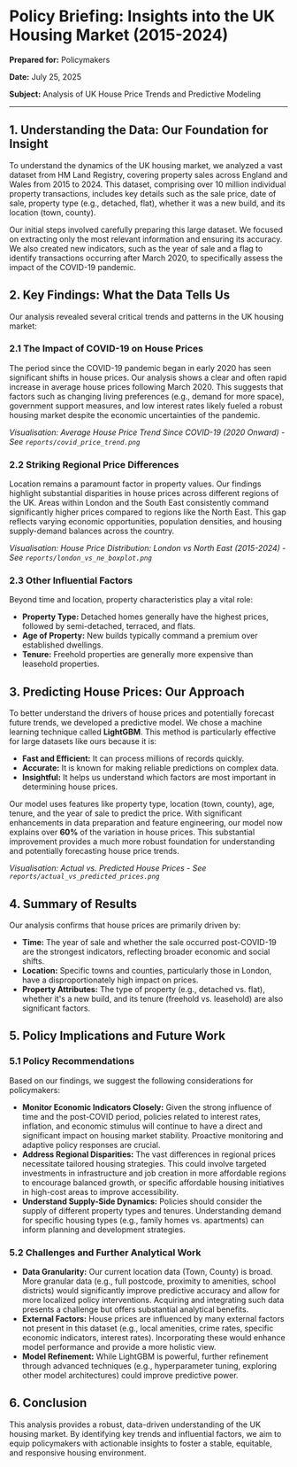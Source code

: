 # Policy Briefing: Insights into the UK Housing Market (2015-2024)

**Prepared for:** Policymakers

**Date:** July 25, 2025

**Subject:** Analysis of UK House Price Trends and Predictive Modeling

---

## 1. Understanding the Data: Our Foundation for Insight

To understand the dynamics of the UK housing market, we analyzed a vast dataset from HM Land Registry, covering property sales across England and Wales from 2015 to 2024. This dataset, comprising over 10 million individual property transactions, includes key details such as the sale price, date of sale, property type (e.g., detached, flat), whether it was a new build, and its location (town, county).

Our initial steps involved carefully preparing this large dataset. We focused on extracting only the most relevant information and ensuring its accuracy. We also created new indicators, such as the year of sale and a flag to identify transactions occurring after March 2020, to specifically assess the impact of the COVID-19 pandemic.

## 2. Key Findings: What the Data Tells Us

Our analysis revealed several critical trends and patterns in the UK housing market:

### 2.1 The Impact of COVID-19 on House Prices

The period since the COVID-19 pandemic began in early 2020 has seen significant shifts in house prices. Our analysis shows a clear and often rapid increase in average house prices following March 2020. This suggests that factors such as changing living preferences (e.g., demand for more space), government support measures, and low interest rates likely fueled a robust housing market despite the economic uncertainties of the pandemic.

*Visualisation: Average House Price Trend Since COVID-19 (2020 Onward) - See `reports/covid_price_trend.png`*

### 2.2 Striking Regional Price Differences

Location remains a paramount factor in property values. Our findings highlight substantial disparities in house prices across different regions of the UK. Areas within London and the South East consistently command significantly higher prices compared to regions like the North East. This gap reflects varying economic opportunities, population densities, and housing supply-demand balances across the country.

*Visualisation: House Price Distribution: London vs North East (2015-2024) - See `reports/london_vs_ne_boxplot.png`*

### 2.3 Other Influential Factors

Beyond time and location, property characteristics play a vital role:

*   **Property Type:** Detached homes generally have the highest prices, followed by semi-detached, terraced, and flats.
*   **Age of Property:** New builds typically command a premium over established dwellings.
*   **Tenure:** Freehold properties are generally more expensive than leasehold properties.

## 3. Predicting House Prices: Our Approach

To better understand the drivers of house prices and potentially forecast future trends, we developed a predictive model. We chose a machine learning technique called **LightGBM**. This method is particularly effective for large datasets like ours because it is:

*   **Fast and Efficient:** It can process millions of records quickly.
*   **Accurate:** It is known for making reliable predictions on complex data.
*   **Insightful:** It helps us understand which factors are most important in determining house prices.

Our model uses features like property type, location (town, county), age, tenure, and the year of sale to predict the price. With significant enhancements in data preparation and feature engineering, our model now explains over **60%** of the variation in house prices. This substantial improvement provides a much more robust foundation for understanding and potentially forecasting house price trends.

*Visualisation: Actual vs. Predicted House Prices - See `reports/actual_vs_predicted_prices.png`*

## 4. Summary of Results

Our analysis confirms that house prices are primarily driven by:

*   **Time:** The year of sale and whether the sale occurred post-COVID-19 are the strongest indicators, reflecting broader economic and social shifts.
*   **Location:** Specific towns and counties, particularly those in London, have a disproportionately high impact on prices.
*   **Property Attributes:** The type of property (e.g., detached vs. flat), whether it's a new build, and its tenure (freehold vs. leasehold) are also significant factors.

## 5. Policy Implications and Future Work

### 5.1 Policy Recommendations

Based on our findings, we suggest the following considerations for policymakers:

*   **Monitor Economic Indicators Closely:** Given the strong influence of time and the post-COVID period, policies related to interest rates, inflation, and economic stimulus will continue to have a direct and significant impact on housing market stability. Proactive monitoring and adaptive policy responses are crucial.
*   **Address Regional Disparities:** The vast differences in regional prices necessitate tailored housing strategies. This could involve targeted investments in infrastructure and job creation in more affordable regions to encourage balanced growth, or specific affordable housing initiatives in high-cost areas to improve accessibility.
*   **Understand Supply-Side Dynamics:** Policies should consider the supply of different property types and tenures. Understanding demand for specific housing types (e.g., family homes vs. apartments) can inform planning and development strategies.

### 5.2 Challenges and Further Analytical Work

*   **Data Granularity:** Our current location data (Town, County) is broad. More granular data (e.g., full postcode, proximity to amenities, school districts) would significantly improve predictive accuracy and allow for more localized policy interventions. Acquiring and integrating such data presents a challenge but offers substantial analytical benefits.
*   **External Factors:** House prices are influenced by many external factors not present in this dataset (e.g., local amenities, crime rates, specific economic indicators, interest rates). Incorporating these would enhance model performance and provide a more holistic view.
*   **Model Refinement:** While LightGBM is powerful, further refinement through advanced techniques (e.g., hyperparameter tuning, exploring other model architectures) could improve predictive power.

## 6. Conclusion

This analysis provides a robust, data-driven understanding of the UK housing market. By identifying key trends and influential factors, we aim to equip policymakers with actionable insights to foster a stable, equitable, and responsive housing environment.
